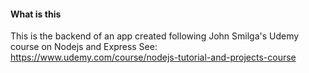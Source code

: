 #### What is this

This is the backend of an app created following John Smilga's Udemy course on Nodejs and Express
See: https://www.udemy.com/course/nodejs-tutorial-and-projects-course